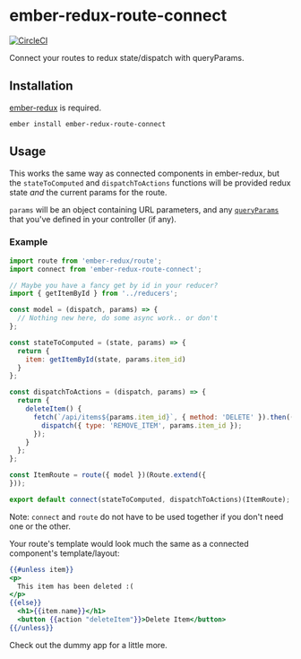 # ember-redux-route-connect

[![CircleCI](https://circleci.com/gh/dustinfarris/ember-redux-route-connect.svg?style=svg)](https://circleci.com/gh/dustinfarris/ember-redux-route-connect)

Connect your routes to redux state/dispatch with queryParams.


## Installation

[ember-redux](https://github.com/toranb/ember-redux) is required.

```
ember install ember-redux-route-connect
```


## Usage

This works the same way as connected components in ember-redux, but the `stateToComputed` and `dispatchToActions` functions will be provided redux state _and_ the current params for the route.

`params` will be an object containing URL parameters, and any [`queryParams`](http://emberjs.com/api/classes/Ember.Controller.html#property_queryParams) that you've defined in your controller (if any).


### Example

```javascript
import route from 'ember-redux/route';
import connect from 'ember-redux-route-connect';

// Maybe you have a fancy get by id in your reducer?
import { getItemById } from '../reducers';

const model = (dispatch, params) => {
  // Nothing new here, do some async work.. or don't
};

const stateToComputed = (state, params) => {
  return {
    item: getItemById(state, params.item_id)
  }
};

const dispatchToActions = (dispatch, params) => {
  return {
    deleteItem() {
      fetch(`/api/items${params.item_id}`, { method: 'DELETE' }).then(() => {
        dispatch({ type: 'REMOVE_ITEM', params.item_id });
      });
    }
  };
};

const ItemRoute = route({ model })(Route.extend({
}));

export default connect(stateToComputed, dispatchToActions)(ItemRoute);
```

Note: `connect` and `route` do not have to be used together if you don't need one or the other.

Your route's template would look much the same as a connected component's template/layout:

```hbs
{{#unless item}}
<p>
  This item has been deleted :(
</p>
{{else}}
  <h1>{{item.name}}</h1>
  <button {{action "deleteItem"}}>Delete Item</button>
{{/unless}}
```

Check out the dummy app for a little more.
